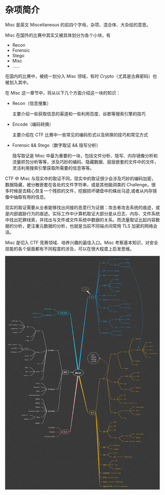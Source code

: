 # 杂项简介

Misc 是英文 Miscellaneous 的前四个字母，杂项、混合体、大杂烩的意思。

Misc 在国外的比赛中其实又被具体划分为各个小块，有

-   Recon
-   Forensic
-   Stego
-   Misc
-   ……

在国内的比赛中，被统一划分入 Misc 领域，有时 Crypto（尤其是古典密码）也被划入其中。

在 Misc 这一章节中，将从以下几个方面介绍这一块的知识：

-   Recon（信息搜集）

    主要介绍一些获取信息的渠道和一些利用百度、谷歌等搜索引擎的技巧

-   Encode（编码转换）

    主要介绍在 CTF 比赛中一些常见的编码形式以及转换的技巧和常见方式

-   Forensic && Stego（数字取证 && 隐写分析）

    隐写取证是 Misc 中最为重要的一块，包括文件分析、隐写、内存镜像分析和流量抓包分析等等，涉及巧妙的编码、隐藏数据、层层嵌套的文件中的文件，灵活利用搜索引擎获取所需要的信息等等。

CTF 中 Misc 与现实中的取证不同，现实中的取证很少会涉及巧妙的编码加密，数据隐藏，被分散嵌套在各处的文件字符串，或是其他脑洞类的
Challenge。很多时候是去精心恢复一个残损的文件，挖掘损坏硬盘中的蛛丝马迹,或者从内存镜像中抽取有用的信息。

现实的取证需要从业者能够找出间接的恶意行为证据：攻击者攻击系统的痕迹，或是内部威胁行为的痕迹。实际工作中计算机取证大部分是从日志、内存、文件系统中找出犯罪线索，并找出与文件或文件系统中数据的关系。而流量取证比起内容数据的分析，更注重元数据的分析，也就是当前不同端点间常用 TLS 加密的网络会话。

Misc 是切入 CTF 竞赛领域、培养兴趣的最佳入口。Misc 考察基本知识，对安全技能的各个层面都有不同程度的涉及，可以在很大程度上启发思维。

![](figure/all.png)

